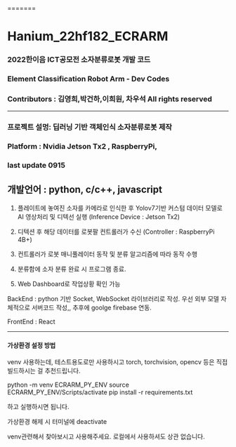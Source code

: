 
=======
# Hanium_22hf182_ECRARM
### 2022한이음 ICT공모전 소자분류로봇 개발 코드 
### Element Classification Robot Arm - Dev Codes
### Contributors : 김영희,박건하,이희원, 차우석 All rights reserved 
---
### 프로젝트 설멍: 딥러닝 기반 객체인식 소자분류로봇 제작
### Platform : Nvidia Jetson Tx2 , RaspberryPi,
### last update 0915

개발언어 : python, c/c++, javascript
-----
1. 플레이트에 놓여진 소자를 카메라로 인식한 후 Yolov7기반 커스텀 데이터 모델로 AI 영상처리 및 디텍선 실행
(Inference Device : Jetson Tx2)

2. 디텍션 후 해당 데이터를 로봇팔 컨트롤러가 수신
(Controller : RaspberryPi 4B+)

3. 컨트롤러가 로봇 매니풀레이터 동작 및 분류 알고리즘에 따라 동작 수행

4. 분류함에 소자 분류 완료 시 프로그램 종료.

5. Web Dashboard로 작업상황 확인 가능

BackEnd : python 기반 Socket, WebSocket 라이브러리로 작성. 우선 외부 모델 자체적으로 서버코드 작성,,
추후에 goolge firebase 연동.

FrontEnd : React


----
#### 가상환경 설정 방법
venv 사용하는데,
테스트용도로만 사용하시고 torch, torchvision, opencv 등은 직접 빌드하시는 걸 추천드립니다.

python -m venv ECRARM_PY_ENV
source ECRARM_PY_ENV/Scripts/activate
pip install -r requirements.txt

하고 실행하시면 됩니다.

가상환경 해제 시 터미널에 deactivate

venv관련해서 찾아보시고 사용해주세요. 
로컬에서 사용하셔도 상관 없습니다.